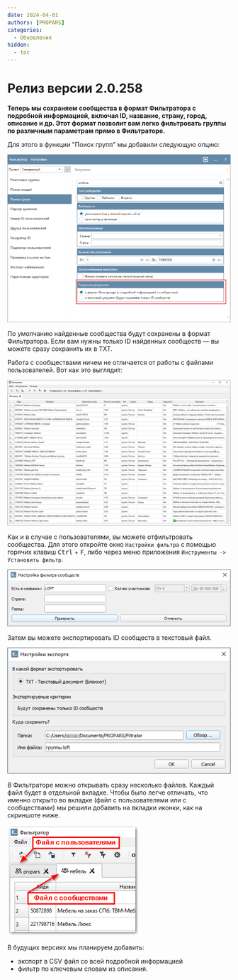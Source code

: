 ```yaml
---
date: 2024-04-01
authors: [PROPARS]
categories:
  - Обновления
hidden:
  - toc
---
```


# Релиз версии 2.0.258

__Теперь мы сохраняем сообщества в формат Фильтратора с подробной информацией, включая ID, название, страну, город, описание и др. Этот формат позволит вам легко фильтровать группы по различным параметрам прямо в Фильтраторе.__

Для этого в функции "Поиск групп" мы добавили следующую опцию:

![](../../img/blog/2.0.258/search_groups_settings.png)

По умолчанию найденные сообщества будут сохранены в формат Фильтратора. Если вам нужны только ID найденных сообществ — вы можете сразу сохранить их в TXT.

Работа с сообществами ничем не отличается от работы с файлами пользователей. Вот как это выглядит:

![](../../img/blog/2.0.258/filtrator_groups_view.png)

Как и в случае с пользователями, вы можете отфильтровать сообщества. Для этого откройте окно <code>Настройки фильтра</code> с помощью горячих клавиш <kbd>Ctrl</kbd> + <kbd>F</kbd>, либо через меню приложения <code>Инструменты -> Установить фильтр</code>.

![](../../img/blog/2.0.258/filtrator_filter.png)

Затем вы можете экспортировать ID сообществ в текстовый файл. 

![](../../img/blog/2.0.258/filtrator_save.png)

В Фильтраторе можно открывать сразу несколько файлов. Каждый файл будет в отдельной вкладке. Чтобы было легче отличать, что именно открыто во вкладке (файл с пользователями или с сообществами) мы решили добавить на вкладки иконки, как на скриншоте ниже.

![](../../img/blog/2.0.258/filtrator_file_type.png)

В будущих версиях мы планируем добавить:

- экспорт в CSV файл со всей подробной информацией
- фильтр по ключевым словам из описания.
